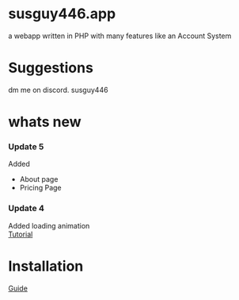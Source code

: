 # susguy446.app
a webapp written in PHP with many features like an Account System
# Suggestions
 dm me on discord.
 susguy446

# whats new
### Update 5
 Added 
 - About page
 - Pricing Page
### Update 4
 Added loading animation <br>
 [Tutorial](https://www.youtube.com/watch?v=-HS9IIuT_Mo&list=PLA15AeqIruyGXTvPy4Zmh5lx8Od7CqYtY)

# Installation
 [Guide](https://github.com/SusgUY446/my-cool-site/blob/main/install.md)
 
